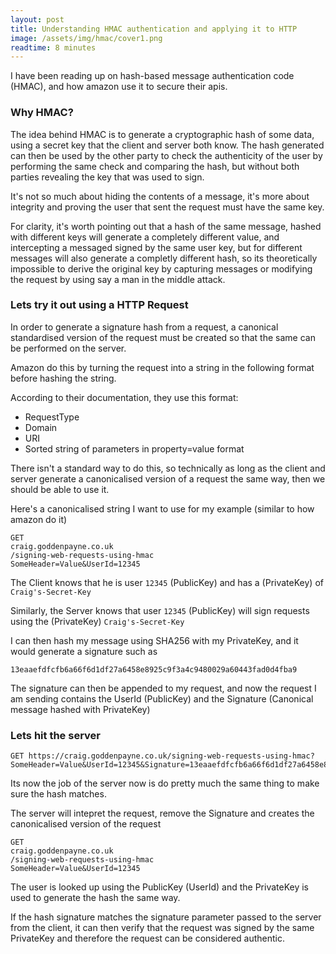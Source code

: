 ```yaml
---
layout: post
title: Understanding HMAC authentication and applying it to HTTP
image: /assets/img/hmac/cover1.png
readtime: 8 minutes
---
```


I have been reading up on hash-based message authentication code (HMAC), and how amazon use it 
to secure their apis.

### Why HMAC?

The idea behind HMAC is to generate a cryptographic hash of some data, using a secret key that the 
client and server both know. The hash generated can then be used by the other party to check the 
authenticity of the user by performing the same check and comparing the hash, but without both 
parties revealing the key that was used to sign.

It's not so much about hiding the contents of a message, it's more about integrity and 
proving the user that sent the request must have the same key.

For clarity, it's worth pointing out that a hash of the same message, hashed with different keys 
will generate a completely different value, and intercepting a messaged signed by the same user 
key, but for different messages will also generate a completly different hash, so its 
theoretically impossible to derive the original key by capturing messages or modifying the request 
by using say a man in the middle attack.

<amp-img src="/assets/img/hmac/hacker.png"
  width="696"
  height="320"
  layout="responsive">
</amp-img>

### Lets try it out using a HTTP Request

In order to generate a signature hash from a request, a canonical standardised version of the 
request must be created so that the same can be performed on the server. 

Amazon do this by turning the request into a string in the following format before hashing 
the string.

According to their documentation, they use this format:

- RequestType
- Domain
- URI
- Sorted string of parameters in property=value format

There isn't a standard way to do this, so technically as long as the client and server generate 
a canonicalised version of a request the same way, then we should be able to use it. 

Here's a canonicalised string I want to use for my example (similar to how amazon do it)

```
GET
craig.goddenpayne.co.uk
/signing-web-requests-using-hmac
SomeHeader=Value&UserId=12345
```

The Client knows that he is user `12345` (PublicKey) and has a (PrivateKey) of 
`Craig's-Secret-Key` 

Similarly, the Server knows that user `12345` (PublicKey) will sign requests using the 
(PrivateKey) `Craig's-Secret-Key`


I can then hash my message using SHA256 with my PrivateKey, and it would generate a 
signature such as

```
13eaaefdfcfb6a66f6d1df27a6458e8925c9f3a4c9480029a60443fad0d4fba9
```

The signature can then be appended to my request, and now the request I am 
sending contains the UserId (PublicKey) and the Signature (Canonical message hashed with PrivateKey)

<amp-img src="/assets/img/hmac/hash.png"
  width="594"
  height="212"
  layout="responsive">
</amp-img>


### Lets hit the server

```
GET https://craig.goddenpayne.co.uk/signing-web-requests-using-hmac?SomeHeader=Value&UserId=12345&Signature=13eaaefdfcfb6a66f6d1df27a6458e8925c9f3a4c9480029a60443fad0d4fba9
```

Its now the job of the server now is do pretty much the same thing to make sure the hash matches.

The server will intepret the request, remove the Signature and creates the canonicalised version of the request

```
GET
craig.goddenpayne.co.uk
/signing-web-requests-using-hmac
SomeHeader=Value&UserId=12345
```

The user is looked up using the PublicKey (UserId) and the PrivateKey is used to generate the 
hash the same way.

If the hash signature matches the signature parameter passed to the server from the client, 
it can then verify that the request was signed by the same PrivateKey and therefore the request 
can be considered authentic.

<amp-img src="/assets/img/hmac/hmac-integrity.png"
  width="570"
  height="246"
  layout="responsive">
</amp-img>
